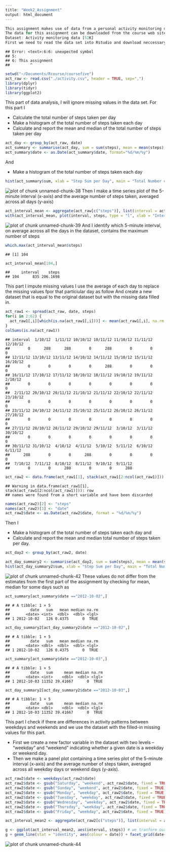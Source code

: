 

```r
---
title: "Week2_Assignment"
output: html_document
---

This assignment makes use of data from a personal activity monitoring device. This device collects data at 5 minute intervals through out the day. The data consists of two months of data from an anonymous individual collected during the months of October and November, 2012 and include the number of steps taken in 5 minute intervals each day.
The data for this assignment can be downloaded from the course web site:
Dataset: Activity monitoring data [52K]
First we need to read the data set into Rstudio and download neccessary R packages
```

```
## Error: <text>:6:6: unexpected symbol
## 5: 
## 6: This assignment
##         ^
```

```r
setwd("~/Documents/Rcourse/coursefive")
act_raw <- read.csv("./activity.csv", header = TRUE, sep=",")
library(dplyr)
library(tidyr)
library(ggplot2)
```

This part of data analysis, I will ignore missing values  in the data set.
For this part I 
- Calculate the total number of steps taken per day
- Make a histogram of the total number of steps taken each day
- Calculate and report the mean and median of the total number of steps taken per day


```r
act_day <- group_by(act_raw, date)
act_summary <- summarise(act_day, sum = sum(steps), mean = mean(steps), median = median(steps), na.rm=TRUE)
act_summary$date <- as.Date(act_summary$date, format="%d/%m/%y")
```

And
- Make a histogram of the total number of steps taken each day


```r
hist(act_summary$sum, xlab = "Step Sum per Day", main = "Total Number of Steps per Day")
```

![plot of chunk unnamed-chunk-38](figure/unnamed-chunk-38-1.png)
Then I make a time series plot of the 5-minute interval (x-axis) and the average number of steps taken, averaged across all days (y-axis)


```r
act_interval_mean <- aggregate(act_raw[c("steps")], list(interval = act_raw$interval), mean, na.rm=TRUE)
with(act_interval_mean, plot(interval, steps, type = "l", xlab = "Interval", ylab = "Number of steps", main = "Average Number of Steps per Interval"))
```

![plot of chunk unnamed-chunk-39](figure/unnamed-chunk-39-1.png)
And I identify which 5-minute interval, on average across all the days in the dataset, contains the maximum number of steps


```r
which.max(act_interval_mean$steps)
```

```
## [1] 104
```

```r
act_interval_mean[104,]
```

```
##     interval    steps
## 104      835 206.1698
```
This part I impute missing values
I use the average of each day to replace the missing values fpor that particiular day as follow
And create a new dataset that is equal to the original dataset but with the missing data filled in.


```r
act_raw1 <- spread(act_raw, date, steps)
for(i in 2:62) {
  act_raw1[,i][which(is.na(act_raw1[,i]))] <- mean(act_raw1[,i], na.rm = TRUE)
}
colSums(is.na(act_raw1))
```

```
## interval  1/10/12  1/11/12 10/10/12 10/11/12 11/10/12 11/11/12 12/10/12 
##        0      288      288        0      288        0        0        0 
## 12/11/12 13/10/12 13/11/12 14/10/12 14/11/12 15/10/12 15/11/12 16/10/12 
##        0        0        0        0      288        0        0        0 
## 16/11/12 17/10/12 17/11/12 18/10/12 18/11/12 19/10/12 19/11/12  2/10/12 
##        0        0        0        0        0        0        0        0 
##  2/11/12 20/10/12 20/11/12 21/10/12 21/11/12 22/10/12 22/11/12 23/10/12 
##        0        0        0        0        0        0        0        0 
## 23/11/12 24/10/12 24/11/12 25/10/12 25/11/12 26/10/12 26/11/12 27/10/12 
##        0        0        0        0        0        0        0        0 
## 27/11/12 28/10/12 28/11/12 29/10/12 29/11/12  3/10/12  3/11/12 30/10/12 
##        0        0        0        0        0        0        0        0 
## 30/11/12 31/10/12  4/10/12  4/11/12  5/10/12  5/11/12  6/10/12  6/11/12 
##      288        0        0      288        0        0        0        0 
##  7/10/12  7/11/12  8/10/12  8/11/12  9/10/12  9/11/12 
##        0        0      288        0        0      288
```

```r
act_raw2 <- data.frame(act_raw1[1], stack(act_raw1[2:ncol(act_raw1)])) ## checking if it works
```

```
## Warning in data.frame(act_raw1[1], stack(act_raw1[2:ncol(act_raw1)])): row
## names were found from a short variable and have been discarded
```

```r
names(act_raw2)[2] <- "steps"
names(act_raw2)[3] <- "date"
act_raw2$date <- as.Date(act_raw2$date, format = "%d/%m/%y")
```
Then I 
- Make a histogram of the total number of steps taken each day and 
- Calculate and report the mean and median total number of steps taken per day. 


```r
act_day2 <- group_by(act_raw2, date)

act_day_summary2 <- summarise(act_day2, sum = sum(steps), mean = mean(steps), median = median(steps), na.rm=TRUE)
hist(act_day_summary2$sum, xlab = "Step Sum per Day", main = "Total Number of Steps per Day")
```

![plot of chunk unnamed-chunk-42](figure/unnamed-chunk-42-1.png)
These values do not differ from the estimates from the first part of the assignment by checking for mean, median for some days such as

```r
act_summary[act_summary$date =="2012-10-02",]
```

```
## # A tibble: 1 × 5
##         date   sum   mean median na.rm
##       <date> <int>  <dbl>  <dbl> <lgl>
## 1 2012-10-02   126 0.4375      0  TRUE
```

```r
act_day_summary2[act_day_summary2$date =="2012-10-02",]
```

```
## # A tibble: 1 × 5
##         date   sum   mean median na.rm
##       <date> <dbl>  <dbl>  <dbl> <lgl>
## 1 2012-10-02   126 0.4375      0  TRUE
```

```r
act_summary[act_summary$date =="2012-10-03",]
```

```
## # A tibble: 1 × 5
##         date   sum     mean median na.rm
##       <date> <int>    <dbl>  <dbl> <lgl>
## 1 2012-10-03 11352 39.41667      0  TRUE
```

```r
act_day_summary2[act_day_summary2$date =="2012-10-03",]
```

```
## # A tibble: 1 × 5
##         date   sum     mean median na.rm
##       <date> <dbl>    <dbl>  <dbl> <lgl>
## 1 2012-10-03 11352 39.41667      0  TRUE
```
This part I check if there are differences in activity patterns between weekdays and weekends and we use the dataset with the filled-in missing values for this part.
- First we create a new factor variable in the dataset with two levels – “weekday” and “weekend” indicating whether a given date is a weekday or weekend day.
- Then we make a panel plot containing a time series plot of the 5-minute interval (x-axis) and the average number of steps taken, averaged across all weekday days or weekend days (y-axis). 


```r
act_raw2$date <- weekdays(act_raw2$date)
act_raw2$date <- gsub("Saturday", "weekend", act_raw2$date, fixed = TRUE)
act_raw2$date <- gsub("Sunday", "weekend", act_raw2$date, fixed = TRUE)
act_raw2$date <- gsub("Monday", "weekday", act_raw2$date, fixed = TRUE)
act_raw2$date <- gsub("Tuesday", "weekday", act_raw2$date, fixed = TRUE)
act_raw2$date <- gsub("Wednesday", "weekday", act_raw2$date, fixed = TRUE)
act_raw2$date <- gsub("Thursday", "weekday", act_raw2$date, fixed = TRUE)
act_raw2$date <- gsub("Friday", "weekday", act_raw2$date, fixed = TRUE)

act_interval_mean2 <- aggregate(act_raw2[c("steps")], list(interval = act_raw2$interval, date=act_raw2$date), mean, na.rm=TRUE)

g <- ggplot(act_interval_mean2, aes(interval, steps)) # we tranform our data using log10() to have better plots
g + geom_line(stat = "identity", aes(colour = date)) + facet_grid(date~.) + labs(x="Interval", y="Number of Steps") + ggtitle("Time Series Plot")
```

![plot of chunk unnamed-chunk-44](figure/unnamed-chunk-44-1.png)
```

